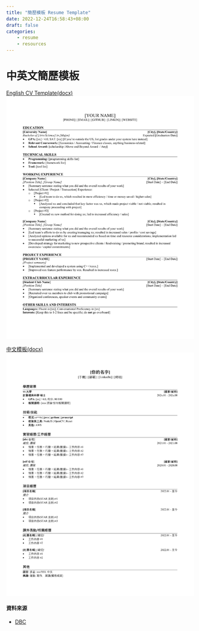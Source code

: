 ```yaml
---
title: "簡歷模板 Resume Template"
date: 2022-12-24T16:58:43+08:00
draft: false
categories:
    - resume
    - resources
---
```


# 中英文簡歷模板
[English CV Template(docx)](/files/Resume-template(en).docx)
![English CV Template](/files/eng-cv.png)


[中文模板(docx)](/files/Resume-template(ch).docx)
![chinese CV Template](/files/ch-cv.png)
#### 資料來源
* [DBC](https://dreambigcareer.com/)